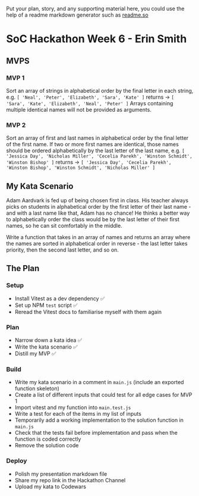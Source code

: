 Put your plan, story, and any supporting material here, you could use the help of a readme markdown generator such as [readme.so](https://readme.so/)

# SoC Hackathon Week 6 - Erin Smith

## MVPS

### MVP 1

Sort an array of strings in alphabetical order by the final letter in each string, e.g. `[ 'Neal', 'Peter', 'Elizabeth', 'Sara', 'Kate' ]` returns -> `[ 'Sara', 'Kate', 'Elizabeth', 'Neal', 'Peter' ]` Arrays containing multiple identical names will not be provided as arguments.

### MVP 2

Sort an array of first and last names in alphabetical order by the final letter of the first name. If two or more first names are identical, those names should be ordered alphabetically by the last letter of the last name, e.g. `[ 'Jessica Day', 'Nicholas Miller', 'Cecelia Parekh', 'Winston Schmidt', 'Winston Bishop' ]` returns -> `[ 'Jessica Day', 'Cecelia Parekh', 'Winston Bishop', 'Winston Schmidt', 'Nicholas Miller' ]`

## My Kata Scenario

Adam Aardvark is fed up of being chosen first in class. His teacher always picks on students in alphabetical order by the first letter of their last name - and with a last name like that, Adam has no chance! He thinks a better way to alphabetically order the class would be by the last letter of their first names, so he can sit comfortably in the middle.

Write a function that takes in an array of names and returns an array where the names are sorted in alphabetical order in reverse - the last letter takes priority, then the second last letter, and so on.

## The Plan

### Setup

- Install Vitest as a dev dependency ✅
- Set up NPM `test` script ✅
- Reread the Vitest docs to familiarise myself with them again

### Plan

- Narrow down a kata idea ✅
- Write the kata scenario ✅
- Distill my MVP ✅

### Build

- Write my kata scenario in a comment in `main.js` (include an exported function skeleton)
- Create a list of different inputs that could test for all edge cases for MVP 1
- Import vitest and my function into `main.test.js`
- Write a test for each of the items in my list of inputs
- Temporarily add a working implementation to the solution function in `main.js`
- Check that the tests fail before implementation and pass when the function is coded correctly
- Remove the solution code

### Deploy

- Polish my presentation markdown file
- Share my repo link in the Hackathon Channel
- Upload my kata to Codewars
